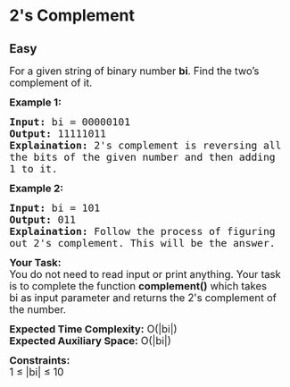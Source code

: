 # 2's Complement
## Easy
<div class="problems_problem_content__Xm_eO"><p><span style="font-size:18px">For a given string of binary number <strong>bi</strong>. Find the two’s complement of it.</span></p>

<p><strong><span style="font-size:18px">Example 1:</span></strong></p>

<pre><span style="font-size:18px"><strong>Input:</strong> bi = 00000101
<strong>Output:</strong> 11111011
<strong>Explaination:</strong> 2's complement is reversing all 
the bits of the given number and then adding 
1 to it.</span></pre>

<p><strong><span style="font-size:18px">Example 2:</span></strong></p>

<pre><span style="font-size:18px"><strong>Input:</strong> bi = 101
<strong>Output:</strong> 011
<strong>Explaination:</strong> Follow the process of figuring 
out 2's complement. This will be the answer.</span></pre>

<p><span style="font-size:18px"><strong>Your Task:</strong><br>
You do not need to read input or print anything. Your task is to complete the function <strong>complement()</strong> which takes bi&nbsp;as input parameter and returns the 2's complement of the number.</span></p>

<p><span style="font-size:18px"><strong>Expected Time Complexity:</strong> O(|bi|)<br>
<strong>Expected Auxiliary Space:</strong> O(|bi|)</span></p>

<p><span style="font-size:18px"><strong>Constraints:</strong><br>
1 ≤ |bi| ≤ 10</span></p>
</div>